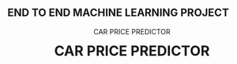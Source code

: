 ## END TO END MACHINE LEARNING PROJECT
<p align="center">
CAR PRICE PREDICTOR
</p>
<h1 align="center" style="margin-top: 0px;">CAR PRICE PREDICTOR</h1>